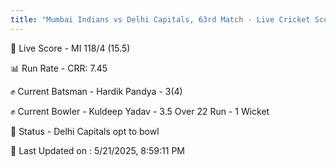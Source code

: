 ```yaml
---
title: "Mumbai Indians vs Delhi Capitals, 63rd Match - Live Cricket Score"
---
```


🔴 Live Score - MI 118/4 (15.5)  

📊 Run Rate - CRR: 7.45  

✊ Current Batsman - Hardik Pandya - 3(4)  

✊ Current Bowler - Kuldeep Yadav - 3.5 Over 22 Run - 1 Wicket  

📑 Status - Delhi Capitals opt to bowl

📝 Last Updated on : 5/21/2025, 8:59:11 PM  

